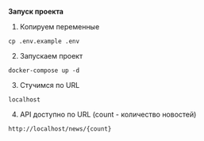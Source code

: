 **Запуск проекта**
1. Копируем переменные
```shell
cp .env.example .env
```
2. Запускаем проект
```shell
docker-compose up -d
```
3. Стучимся по URL
```link
localhost
```
4. API доступно по URL (count - количество новостей)
```link
http://localhost/news/{count}
```

